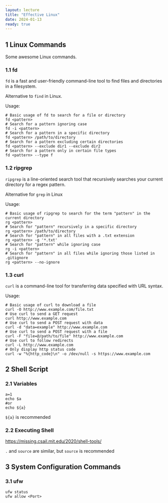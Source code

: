 ```yaml
---
layout: lecture
title: "Effective Linux"
date: 2024-01-13
ready: true
---
```


## 1 Linux Commands
Some awesome Linux commands.

### 1.1 fd
`fd` is a fast and user-friendly command-line tool to find files and directories in a filesystem.

Alternative to `find` in Linux.

Usage:
```shell
# Basic usage of fd to search for a file or directory
fd <pattern>
# Search for a pattern ignoring case
fd -i <pattern>
# Search for a pattern in a specific directory
fd <pattern> /path/to/directory
# Search for a pattern excluding certain directories
fd <pattern> --exclude dir1 --exclude dir2
# Search for a pattern only in certain file types
fd <pattern> --type f
```

### 1.2 ripgrep
`ripgrep` is a line-oriented search tool that recursively searches your current directory for a regex pattern.

Alternative for `grep` in Linux

Usage:
```shell
# Basic usage of ripgrep to search for the term "pattern" in the current directory
rg <pattern>
# Search for "pattern" recursively in a specific directory
rg <pattern> /path/to/directory
# Search for "pattern" in all files with a .txt extension
rg <pattern> -g '*.txt'
# Search for "pattern" while ignoring case
rg -i <pattern>
# Search for "pattern" in all files while ignoring those listed in .gitignore
rg <pattern> --no-ignore
```

### 1.3 curl
`curl` is a command-line tool for transferring data specified with URL syntax.

Usage:
```shell
# Basic usage of curl to download a file
curl -O http://www.example.com/file.txt
# Use curl to send a GET request
curl http://www.example.com
# Use curl to send a POST request with data
curl -d "data=example" http://www.example.com
# Use curl to send a POST request with a file
curl -F "file=@/path/to/file" http://www.example.com
# Use curl to follow redirects
curl -L http://www.example.com
# Only display http status code
curl -w "%{http_code}\n" -o /dev/null -s https://www.example.com
```

## 2 Shell Script
### 2.1 Variables
```shell
a=1
echo $a
#or
echo ${a}
```

`${a}` is recommended 

### 2.2 Executing Shell
<https://missing.csail.mit.edu/2020/shell-tools/>

`.` and `source` are similar, but `source` is recommended

## 3 System Configuration Commands
### 3.1 ufw
```shell
ufw status
ufw allow <Port>
```
